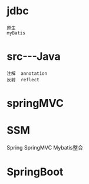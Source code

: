 # jdbc
    原生
    myBatis
# src---Java
    注解  annotation
    反射  reflect
# springMVC
# SSM
  Spring  SpringMVC  Mybatis整合
# SpringBoot
    